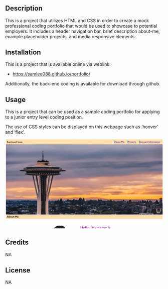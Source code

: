 # <samuel-project-portfolio>

## Description
This is a project that utilizes HTML and CSS in order to create a mock professional coding portfolio that would be used to showcase to potential employers. It includes a header navigation bar, brief description about-me, example placeholder projects, and media responsive elements. 


## Installation
This is a project that is available online via weblink. 

- https://samlee088.github.io/portfolio/

Additionally, the back-end coding is available for download through github.

## Usage
This is a project that can be used as a sample coding portfolio for applying to a junior entry level coding position. 

The use of CSS styles can be displayed on this webpage such as ‘hoover’ and ‘flex’.


   
![picture displaying the screenshot of the webpage](assets/images/portfolio-screenshot.png)
   


## Credits
NA

## License
NA




